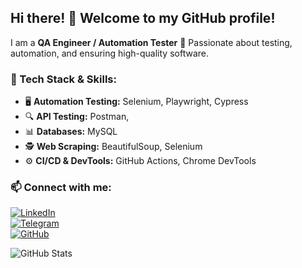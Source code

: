 ## Hi there! 👋 Welcome to my GitHub profile!  

I am a **QA Engineer / Automation Tester** 🚀 Passionate about testing, automation, and ensuring high-quality software.  

### 🔧 Tech Stack & Skills:  
- 🖥 **Automation Testing:** Selenium, Playwright, Cypress  
- 🔍 **API Testing:** Postman,  
- 📊 **Databases:** MySQL  
- 🕵️ **Web Scraping:** BeautifulSoup, Selenium  
- ⚙ **CI/CD & DevTools:** GitHub Actions, Chrome DevTools  

### 📫 Connect with me:  
[![LinkedIn](https://img.shields.io/badge/LinkedIn-blue?style=for-the-badge&logo=linkedin)](https://linkedin.com/in/artur-drubetskoy-1a4106290)  
[![Telegram](https://img.shields.io/badge/Telegram-26A5E4?style=for-the-badge&logo=telegram)](https://t.me/Artur_dru)  
[![GitHub](https://img.shields.io/badge/GitHub-000?style=for-the-badge&logo=github)](https://github.com/WesafEnginer)  


![GitHub Stats](https://github-readme-stats-git-masterrstaa-rickstaa.vercel.app/api?username=WesafEnginer&show_icons=true&theme=dark)




